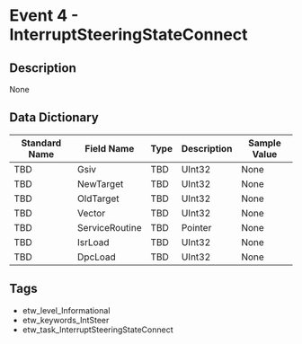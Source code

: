 # Event 4 - InterruptSteeringStateConnect

## Description
None

## Data Dictionary
|Standard Name|Field Name|Type|Description|Sample Value|
|---|---|---|---|---|
|TBD|Gsiv|TBD|UInt32|None|None|
|TBD|NewTarget|TBD|UInt32|None|None|
|TBD|OldTarget|TBD|UInt32|None|None|
|TBD|Vector|TBD|UInt32|None|None|
|TBD|ServiceRoutine|TBD|Pointer|None|None|
|TBD|IsrLoad|TBD|UInt32|None|None|
|TBD|DpcLoad|TBD|UInt32|None|None|

## Tags
* etw_level_Informational
* etw_keywords_IntSteer
* etw_task_InterruptSteeringStateConnect